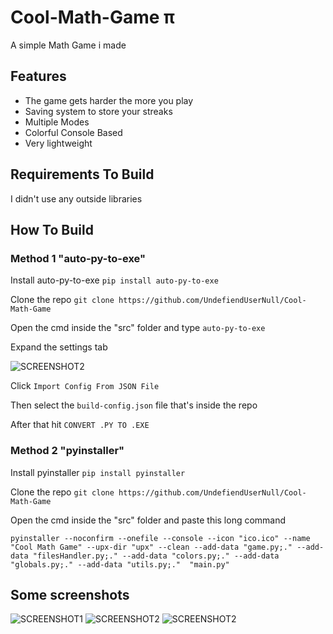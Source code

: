 # Cool-Math-Game π

A simple Math Game i made

## Features

- The game gets harder the more you play
- Saving system to store your streaks
- Multiple Modes
- Colorful Console Based 
- Very lightweight

## Requirements To Build

I didn't use any outside libraries

## How To Build

### Method 1 "auto-py-to-exe"

Install auto-py-to-exe `pip install auto-py-to-exe`

Clone the repo `git clone https://github.com/UndefiendUserNull/Cool-Math-Game`

Open the cmd inside the "src" folder and type `auto-py-to-exe`

Expand the settings tab

![SCREENSHOT2](https://i.imgur.com/q81ORJO.png "s")

Click `Import Config From JSON File`

Then select the `build-config.json` file that's inside the repo

After that hit `CONVERT .PY TO .EXE`

### Method 2 "pyinstaller"

Install pyinstaller `pip install pyinstaller`

Clone the repo `git clone https://github.com/UndefiendUserNull/Cool-Math-Game`

Open the cmd inside the "src" folder and paste this long command

`pyinstaller --noconfirm --onefile --console --icon "ico.ico" --name "Cool Math Game" --upx-dir "upx" --clean --add-data "game.py;." --add-data "filesHandler.py;." --add-data "colors.py;." --add-data "globals.py;." --add-data "utils.py;."  "main.py"`

## Some screenshots

![SCREENSHOT1](https://i.imgur.com/a7iSmvW.png?raw=true "Screenshot")
![SCREENSHOT2](https://i.imgur.com/ZQvIrIh.png?raw=true "Screenshot2")
![SCREENSHOT2](https://i.imgur.com/Agr8bJ3.png?raw=true "Screenshot3")
